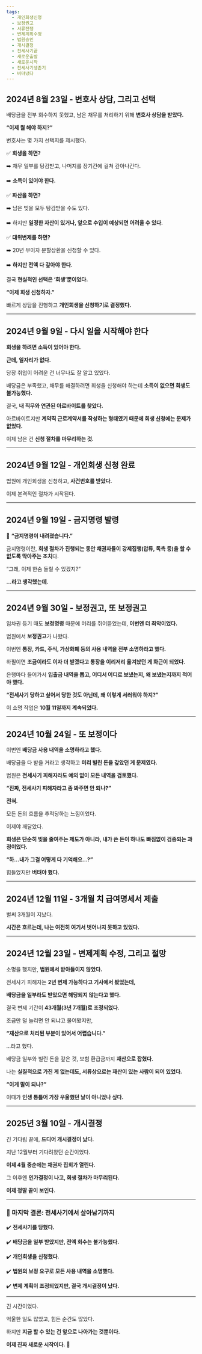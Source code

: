 ```yaml
---
tags:
  - 개인회생신청
  - 보정권고
  - 서류전쟁
  - 변제계획수정
  - 법원승인
  - 개시결정
  - 전세사기끝
  - 새로운출발
  - 새로운시작
  - 전세사기생존기
  - 버텨냈다
---
```

## **2024년 8월 23일 - 변호사 상담, 그리고 선택**

  

배당금을 전부 회수하지 못했고, 남은 채무를 처리하기 위해 **변호사 상담을 받았다.**
  

**“이제 뭘 해야 하지?”**
  

변호사는 몇 가지 선택지를 제시했다.
  

✅ **회생을 하면?**

➡️ 채무 일부를 탕감받고, 나머지를 장기간에 걸쳐 갚아나간다.

➡️ **소득이 있어야 한다.**
  

✅ **파산을 하면?**

➡️ 남은 빚을 모두 탕감받을 수도 있다.

➡️ 하지만 **일정한 자산이 있거나, 앞으로 수입이 예상되면 어려울 수 있다.**
  

✅ **대위변제를 하면?**

➡️ 20년 무이자 분할상환을 신청할 수 있다.

➡️ **하지만 전액 다 갚아야 한다.**
 

결국 **현실적인 선택은 ‘회생’뿐이었다.**
  

**“이제 회생 신청하자.”**

  
빠르게 상담을 진행하고 **개인회생을 신청하기로 결정했다.**

---

## **2024년 9월 9일 - 다시 일을 시작해야 한다**

  

**회생을 하려면 소득이 있어야 한다.**
  
**근데, 일자리가 없다.**
  
당장 취업이 어려운 건 너무나도 잘 알고 있었다.
  

배당금은 부족했고, 채무를 해결하려면 회생을 신청해야 하는데 **소득이 없으면 회생도 불가능했다.**


결국, **내 직무와 연관된 아르바이트를 찾았다.**

아르바이트지만 **계약직 근로계약서를 작성하는 형태였기 때문에 회생 신청에는 문제가 없었다.**
  

이제 남은 건 **신청 절차를 마무리하는 것.**

---

## **2024년 9월 12일 - 개인회생 신청 완료**

  

법원에 개인회생을 신청하고, **사건번호를 받았다.**

  
이제 본격적인 절차가 시작된다.

---

## **2024년 9월 19일 - 금지명령 발령**



📢 **“금지명령이 내려졌습니다.”**

  
금지명령이란, **회생 절차가 진행되는 동안 채권자들이 강제집행(압류, 독촉 등)을 할 수 없도록 막아주는 조치**다.
 

“그래, 이제 한숨 돌릴 수 있겠지?”
  

**…라고 생각했는데.**

---

## **2024년 9월 30일 - 보정권고, 또 보정권고**

  

임차권 등기 때도 **보정명령** 때문에 머리를 쥐어뜯었는데, **이번엔 더 최악이었다.**

  
법원에서 **보정권고**가 나왔다.
  
이번엔 **통장, 카드, 주식, 가상화폐 등의 사용 내역을 전부 소명하라고 했다.**

하필이면 **조금이라도 이자 더 받겠다고 통장을 이리저리 옮겨놨던 게 화근이 되었다.**

은행마다 들어가서 **입출금 내역을 뽑고, 어디서 어디로 보냈는지, 왜 보냈는지까지 적어야 했다.**

  
**“전세사기 당하고 싶어서 당한 것도 아닌데, 왜 이렇게 서러워야 하지?”**


이 소명 작업은 **10월 11일까지 계속되었다.**

---

## **2024년 10월 24일 - 또 보정이다**

  

이번엔 **배당금 사용 내역을 소명하라고 했다.**

배당금을 다 받을 거라고 생각하고 **미리 빌린 돈을 갚았던 게 문제였다.**
 

법원은 **전세사기 피해자라도 예외 없이 모든 내역을 검토했다.**
  

**“진짜, 전세사기 피해자라고 좀 봐주면 안 되나?”**


**전혀.**
  

모든 돈의 흐름을 추적당하는 느낌이었다.
 

이제야 깨달았다.


**회생은 단순히 빚을 줄여주는 제도가 아니라, 내가 쓴 돈이 하나도 빠짐없이 검증되는 과정이었다.**

**“하...내가 그걸 어떻게 다 기억해요…?”**

  
힘들었지만 **버텨야 했다.**

---

## **2024년 12월 11일 - 3개월 치 급여명세서 제출**

  

벌써 3개월이 지났다.

**시간은 흐르는데, 나는 여전히 여기서 벗어나지 못하고 있었다.**

---

## **2024년 12월 23일 - 변제계획 수정, 그리고 절망**

  

소명을 했지만, **법원에서 받아들이지 않았다.**

전세사기 피해자는 **2년 변제 가능하다고 기사에서 봤었는데,**

**배당금을 일부라도 받았으면 해당되지 않는다고 했다.**
  

결국 변제 기간이 **43개월(3년 7개월)로 조정되었다.**

조금만 덜 늘리면 안 되냐고 물어봤지만,

**“재산으로 처리된 부분이 있어서 어렵습니다.”**
  
…라고 했다.


배당금 일부와 빌린 돈을 갚은 것, 보험 환급금까지 **재산으로 잡혔다.**

나는 **실질적으로 가진 게 없는데도, 서류상으로는 재산이 있는 사람이 되어 있었다.**

  
**“이게 말이 되나?”**

  
이때가 **인생 통틀어 가장 우울했던 날이 아니었나 싶다.**

---

## **2025년 3월 10일 - 개시결정**


  
긴 기다림 끝에, **드디어 개시결정이 났다.**

지난 12월부터 기다려왔던 순간이었다.


**이제 4월 중순에는 채권자 집회가 열린다.**

그 이후엔 **인가결정이 나고, 회생 절차가 마무리된다.**

  
**이제 정말 끝이 보인다.**

---

### **📌 마지막 결론: 전세사기에서 살아남기까지**

  
✔️ **전세사기를 당했다.**

✔️ **배당금을 일부 받았지만, 전액 회수는 불가능했다.**

✔️ **개인회생을 신청했다.**

✔️ **법원의 보정 요구로 모든 사용 내역을 소명했다.**

✔️ **변제 계획이 조정되었지만, 결국 개시결정이 났다.**

---

긴 시간이었다.

억울한 일도 많았고, 힘든 순간도 많았다.

  
하지만 **지금 할 수 있는 건 앞으로 나아가는 것뿐이다.**


**이제 진짜 새로운 시작이다.** 🚀